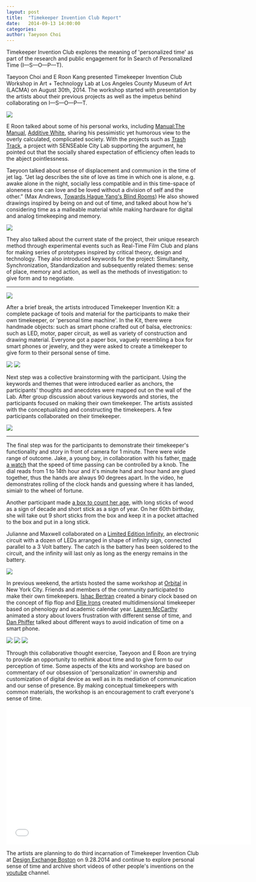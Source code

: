 ```yaml
---
layout: post
title:  "Timekeeper Invention Club Report"
date:   2014-09-13 14:00:00
categories:
author: Taeyoon Choi
---
```

Timekeeper Invention Club explores the meaning of 'personalized time' as part of the research and public engagement for In Search of Personalized Time (I—S—O—P—T).  

Taeyoon Choi and E Roon Kang presented Timekeeper Invention Club Workshop in Art + Technology Lab at Los Angeles County Museum of Art (LACMA) on August 30th, 2014. The workshop started with presentation by the artists about their previous projects as well as the impetus behind collaborating on I—S—O—P—T.

![](https://farm4.staticflickr.com/3888/14946777298_a9116bea7b_z.jpg)

E Roon talked about some of his personal works, including [Manual:The Manual](http://eroonkang.com/projects/manual-the-manual/), [Additive White](http://eroonkang.com/projects/study-additive-white/), sharing his pessimistic yet humorous view to the overly calculated, complicated society. With the projects such as [Trash Track](http://eroonkang.com/projects/trash-track/), a project with SENSEable City Lab supporting the argument, he pointed out that the socially shared expectation of efficiency often leads to the abject pointlessness.

Taeyoon talked about sense of displacement and communion in the time of jet lag. “Jet lag describes the site of love as time in which one is alone, e.g. awake alone in the night, socially less compatible and in this time-space of aloneness one can love and be loved without a division of self and the other.” (Max Andrews, <a href="http://www.lttds.org/assets/Andrews-HaegueYang-ENGL.pdf"> Towards Hague Yang's Blind Rooms</a>) He also showed drawings inspired by being on and out of time, and talked about how he's considering time as a malleable material while making hardware for digital and analog timekeeping and memory.

![](https://farm6.staticflickr.com/5583/15132949902_3f3c1a1881_z.jpg)

They also talked about the current state of the project, their unique research method through experimental events such as Real-Time Film Club and plans for making series of prototypes inspired by critical theory, design and technology. They also introduced keywords for the project: Simultaneity, Synchronization, Standardization and subsequently related themes: sense of place, memory and action, as well as the methods of investigation: to give form and to negotiate.  

***

![](https://farm4.staticflickr.com/3845/14946774938_e8d1152aa3_z.jpg)

After a brief break, the artists introduced Timekeeper Invention Kit: a complete package of tools and material for the participants to make their own timekeeper, or 'personal time machine'. In the Kit, there were handmade objects: such as smart phone crafted out of balsa, electronics: such as LED, motor, paper circuit, as well as variety of construction and drawing material. Everyone got a paper box, vaguely resembling a box for smart phones or jewelry, and they were asked to create a timekeeper to give form to their personal sense of time.

![](https://farm4.staticflickr.com/3871/15133336675_113dc73734_z.jpg)
![](https://farm4.staticflickr.com/3884/14946674170_4262b82456_z.jpg)

Next step was a collective brainstorming with the participant. Using the keywords and themes that were introduced earlier as anchors, the participants' thoughts and anecdotes were mapped out on the wall of the Lab. After group discussion about various keywords and stories, the participants focused on making their own timekeeper. The artists assisted with the conceptualizing and constructing the timekeepers. A few participants collaborated on their timekeeper.  

![](https://farm4.staticflickr.com/3848/15133336105_e756a2ee14_z.jpg)

***

The final step was for the participants to demonstrate their timekeeper's functionality and story in front of camera for 1 minute. There were wide range of outcome. Jake, a young boy, in collaboration with his father, [made a watch](https://www.youtube.com/watch?v=JwSVnsNdwWw) that the speed of time passing can be controlled by a knob. The dial reads from 1 to 14th hour and it's minute hand and hour hand are glued together, thus the hands are always 90 degrees apart. In the video, he demonstrates rolling of the clock hands and guessing where it has landed, simialr to the wheel of fortune.

Another participant made [a box to count her age](https://www.youtube.com/watch?v=KWhb1elqhFA), with long sticks of wood as a sign of decade and short stick as a sign of year. On her 60th birthday, she will take out 9 short sticks from the box and keep it in a pocket attached to the box and put in a long stick.

Julianne and Maxwell collaborated on a [Limited Edition Infinity](https://www.youtube.com/watch?v=hUag8vrAjvM), an electronic circuit with a dozen of LEDs arranged in shape of infinity sign, connected parallel to a 3 Volt battery. The catch is the battery has been soldered to the circuit, and the infinity will last only as long as the energy remains in the battery.

![](https://farm4.staticflickr.com/3887/14946633439_109822ca6a_z.jpg)

In previous weekend, the artists hosted the same workshop at [Orbital](http://orbitalnyc.com/) in New York City. Friends and members of the community participated to make their own timekeepers. [Ishac Bertran](https://www.youtube.com/watch?v=hRJ-zU7EPMM&list=PLXfQk5ShZ9LZzlrO3N35vJfepFlyB52Pp&index=14) created a binary clock based on the concept of flip flop and [Ellie Irons](https://www.youtube.com/watch?v=RN5kxRrqOiU&index=16&list=PLXfQk5ShZ9LZzlrO3N35vJfepFlyB52Pp) created multidimensional timekeeper based on phenology and academic calendar year. [Lauren McCarthy](https://www.youtube.com/watch?v=Ln4e6Fe9oQE&list=PLXfQk5ShZ9LZzlrO3N35vJfepFlyB52Pp&index=12) animated a story about lovers frustration with different sense of time, and [Dan Phiffer](https://www.youtube.com/watch?v=PPlDSJ-7gLA&list=PLXfQk5ShZ9LZzlrO3N35vJfepFlyB52Pp&index=10) talked about different ways to avoid indication of time on a smart phone.

![](https://farm4.staticflickr.com/3870/14947474808_52d76f3aec_z.jpg)
![](https://farm4.staticflickr.com/3873/15134029375_298d9391c6_z.jpg)
![](https://farm6.staticflickr.com/5587/14947470218_6a70a44abc_z.jpg)

Through this collaborative thought exercise, Taeyoon and E Roon are trying to provide an opportunity to rethink about time and to give form to our perception of time. Some aspects of the kits and workshop are based on commentary of our obsession of 'personalization' in ownership and customization of digital device as well as in its mediation of communication and our sense of presence. By making conceptual timekeepers with common materials, the workshop is an encouragement to craft everyone's sense of time.  

<iframe width="640" height="360" src="//www.youtube.com/embed/KWhb1elqhFA?list=PLXfQk5ShZ9LZzlrO3N35vJfepFlyB52Pp" frameborder="0" allowfullscreen></iframe>

The artists are planning to do third incarnation of Timekeeper Invention Club at [Design Exchange Boston](http://www.dxboston.com/session/timekeeper-invention-club/) on 9.28.2014 and continue to explore personal sense of time and archive short videos of other people's inventions on the [youtube](https://www.youtube.com/playlist?list=PLXfQk5ShZ9LZzlrO3N35vJfepFlyB52Pp) channel.
